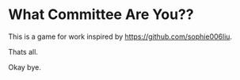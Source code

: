 # What Committee Are You??

This is a game for work inspired by https://github.com/sophie006liu. 

Thats all. 

Okay bye. 

